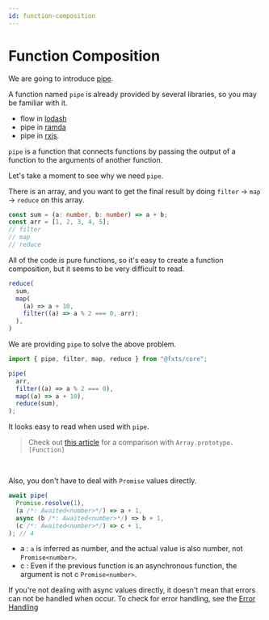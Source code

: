 ```yaml
---
id: function-composition
---
```


# Function Composition

We are going to introduce [pipe](https://fxts.dev/docs/pipe).

A function named `pipe` is already provided by several libraries, so you may be familiar with it.

- flow in [lodash](https://lodash.com/)
- pipe in [ramda](https://ramdajs.com/)
- pipe in [rxjs](https://rxjs.dev/).

`pipe` is a function that connects functions by passing the output of a function to the arguments of another function.

Let's take a moment to see why we need `pipe`.

There is an array, and you want to get the final result by doing `filter` -> `map` -> `reduce` on this array.

```typescript
const sum = (a: number, b: number) => a + b;
const arr = [1, 2, 3, 4, 5];
// filter
// map
// reduce
```

All of the code is pure functions, so it's easy to create a function composition, but it seems to be very difficult to read.

```typescript
reduce(
  sum,
  map(
    (a) => a + 10,
    filter((a) => a % 2 === 0, arr);
  ),
)
```

We are providing `pipe` to solve the above problem.

```typescript
import { pipe, filter, map, reduce } from "@fxts/core";

pipe(
  arr,
  filter((a) => a % 2 === 0),
  map((a) => a + 10),
  reduce(sum),
);
```

It looks easy to read when used with `pipe`.

> Check out [this article](https://fxts.dev/docs/lazy-evaluation) for a comparison with `Array.prototype.[Function]`

<br/>

Also, you don't have to deal with `Promise` values directly.

```typescript
await pipe(
  Promise.resolve(1),
  (a /*: Awaited<number>*/) => a + 1,
  async (b /*: Awaited<number>*/) => b + 1,
  (c /*: Awaited<number>*/) => c + 1,
); // 4
```

- a : `a` is inferred as number, and the actual value is also number, not `Promise<number>`.
- c : Even if the previous function is an asynchronous function, the argument is not c `Promise<number>`.

If you're not dealing with async values directly, it doesn't mean that errors can not be handled when occur.
To check for error handling, see the [Error Handling](https://fxts.dev/docs/error-handling)
